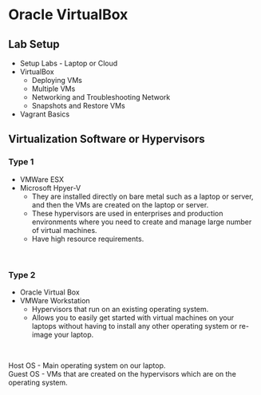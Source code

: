 # Oracle VirtualBox

## Lab Setup
- Setup Labs - Laptop or Cloud
- VirtualBox
    - Deploying VMs
    - Multiple VMs
    - Networking and Troubleshooting Network
    - Snapshots and Restore VMs
- Vagrant Basics


## Virtualization Software or Hypervisors

### Type 1
- VMWare ESX
- Microsoft Hpyer-V
    - They are installed directly on bare metal such as a laptop or server, and then the VMs are created on the laptop or server.
    - These hypervisors are used in enterprises and production environments where you need to create and manage large number of virtual machines.
    - Have high resource requirements.

<br>

### Type 2
- Oracle Virtual Box
- VMWare Workstation
    - Hypervisors that run on an existing operating system.
    - Allows you to easily get started with virtual machines on your laptops without having to install any other operating system or re-image your laptop.

<br>

Host OS - Main operating system on our laptop. <br>
Guest OS - VMs that are created on the hypervisors which are on the operating system.
